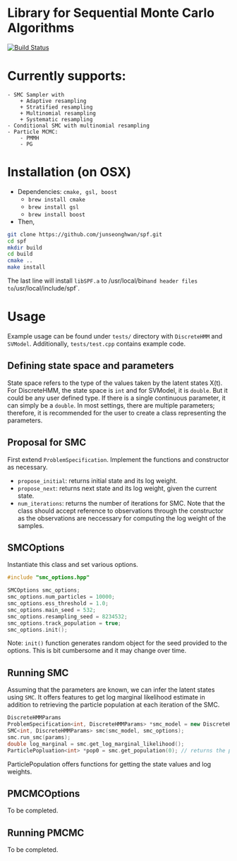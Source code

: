 # Library for Sequential Monte Carlo Algorithms

[![Build Status](https://travis-ci.org/junseonghwan/spf.svg?branch=master)](https://travis-ci.org/junseonghwan/spf)

# Currently supports:
    - SMC Sampler with
        + Adaptive resampling
        + Stratified resampling
        + Multinomial resampling
        + Systematic resampling
    - Conditional SMC with multinomial resampling
    - Particle MCMC:
        - PMMH
        - PG

# Installation (on OSX)
+ Dependencies: `cmake, gsl, boost`
    - `brew install cmake`
    - `brew install gsl`
    - `brew install boost`
+ Then,
```bash
git clone https://github.com/junseonghwan/spf.git
cd spf
mkdir build
cd build
cmake ..
make install
```
The last line will install `libSPF.a` to /usr/local/bin` and header files to `/usr/local/include/spf`.

# Usage
Example usage can be found under `tests/` directory with `DiscreteHMM` and `SVModel`. Additionally, `tests/test.cpp` contains example code.

## Defining state space and parameters
State space refers to the type of the values taken by the latent states X(t). For DiscreteHMM, the state space is `int` and for SVModel, it is `double`. But it could be any user defined type. If there is a single continuous parameter, it can simply be a `double`. In most settings, there are multiple parameters; therefore, it is recommended for the user to create a class representing the parameters. 

## Proposal for SMC
First extend `ProblemSpecification`. Implement the functions and constructor as necessary.
+ `propose_initial`: returns initial state and its log weight.
+ `propose_next`: returns next state and its log weight, given the current state.
+ `num_iterations`: returns the number of iterations for SMC.
Note that the class should accept reference to observations through the constructor as the observations are neccessary for computing the log weight of the samples. 

## SMCOptions
Instantiate this class and set various options.
```cpp
#include "smc_options.hpp"

SMCOptions smc_options;
smc_options.num_particles = 10000;
smc_options.ess_threshold = 1.0;
smc_options.main_seed = 532;
smc_options.resampling_seed = 8234532;
smc_options.track_population = true;
smc_options.init();
```
Note: `init()` function generates random object for the seed provided to the options. This is bit cumbersome and it may change over time.

## Running SMC
Assuming that the parameters are known, we can infer the latent states using `SMC`. It offers features to get log marginal likelihood estimate in addition to retrieving the particle population at each iteration of the SMC.
```cpp
DiscreteHMMParams
ProblemSpecification<int, DiscreteHMMParams> *smc_model = new DiscreteHMM(num_latent_states, y);
SMC<int, DiscreteHMMParams> smc(smc_model, smc_options);
smc.run_smc(params);
double log_marginal = smc.get_log_marginal_likelihood();
ParticlePopluation<int> *pop0 = smc.get_population(0); // returns the particle population for X(0)
```
ParticlePopulation offers functions for getting the state values and log weights.

## PMCMCOptions
To be completed.

## Running PMCMC
To be completed.
